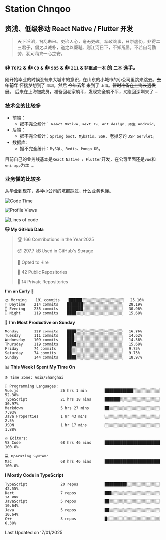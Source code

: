 # Station Chnqoo

## 资浅、低级移动 React Native / Flutter 开发

> 天下滔滔，祸乱未已。吏治人心，毫无更改。军政战事，日崇虚伪。非得二三君子，倡之以诚朴，道之以廉耻。则江河日下，不知所届。不若自习勤劳，犹可稍求一心之安。

### 非 `TOP2` & 非 `C9` & 非 `985` & 非 `211` & `非重点一本` 的 `二本` 选手。

刚开始毕业的时候没有来大城市的意识，在山东的小城市的小公司里跳来跳去。~~去年~~**前年** 怀揣梦想到了 `深圳`，然后 ~~今年~~**去年** 来到了 `上海`。~~暂时准备在上海长远发展~~。
后来在上海被裁员，准备回老家躺平，发现完全躺不平，又跑回深圳来了 ...

### 技术会的比较多

- 前端：
  - 据不完全统计： `React Native`、`Next JS`、`Ant design`、`原生 Android`。
- 后端：
  - 据不完全统计：`Spring boot`、`Mybatis`、`SSH`、老掉牙的 `JSP Servlet`。
- 数据库:
  - 据不完全统计：`MySQL`、`Redis`、`Mongo DB`。

目前自己的业务线基本是`React Native / Flutter`开发，在公司里面还是`vue`和`uni-app`为主 ...

### 业务懂的比较多

从毕业到现在，各种小公司的坑都踩过，什么业务也懂。

<!--START_SECTION:waka-->
![Code Time](http://img.shields.io/badge/Code%20Time-7%2C309%20hrs%2029%20mins-blue)

![Profile Views](http://img.shields.io/badge/Profile%20Views-0-blue)

![Lines of code](https://img.shields.io/badge/From%20Hello%20World%20I%27ve%20Written-494%20Thousand%20lines%20of%20code-blue)

**🐱 My GitHub Data** 

> 🏆 166 Contributions in the Year 2025
 > 
> 📦 297.7 kB Used in GitHub's Storage 
 > 
> 💼 Opted to Hire
 > 
> 📜 42 Public Repositories 
 > 
> 🔑 14 Private Repositories  
 > 
**I'm an Early 🐤** 

```text
🌞 Morning    191 commits    ██████░░░░░░░░░░░░░░░░░░░   25.16% 
🌆 Daytime    214 commits    ███████░░░░░░░░░░░░░░░░░░   28.19% 
🌃 Evening    235 commits    ███████░░░░░░░░░░░░░░░░░░   30.96% 
🌙 Night      119 commits    ████░░░░░░░░░░░░░░░░░░░░░   15.68%

```
📅 **I'm Most Productive on Sunday** 

```text
Monday       128 commits    ████░░░░░░░░░░░░░░░░░░░░░   16.86% 
Tuesday      111 commits    ███░░░░░░░░░░░░░░░░░░░░░░   14.62% 
Wednesday    109 commits    ███░░░░░░░░░░░░░░░░░░░░░░   14.36% 
Thursday     119 commits    ████░░░░░░░░░░░░░░░░░░░░░   15.68% 
Friday       74 commits     ██░░░░░░░░░░░░░░░░░░░░░░░   9.75% 
Saturday     74 commits     ██░░░░░░░░░░░░░░░░░░░░░░░   9.75% 
Sunday       144 commits    ████░░░░░░░░░░░░░░░░░░░░░   18.97%

```


📊 **This Week I Spent My Time On** 

```text
⌚︎ Time Zone: Asia/Shanghai

💬 Programming Languages: 
Vue.js                   36 hrs 1 min        █████████████░░░░░░░░░░░░   52.38% 
TypeScript               21 hrs 18 mins      ███████░░░░░░░░░░░░░░░░░░   30.97% 
Markdown                 5 hrs 27 mins       ██░░░░░░░░░░░░░░░░░░░░░░░   7.93% 
Java Properties          1 hr 43 mins        ░░░░░░░░░░░░░░░░░░░░░░░░░   2.5% 
JSON                     1 hr 17 mins        ░░░░░░░░░░░░░░░░░░░░░░░░░   1.88%

🔥 Editors: 
VS Code                  68 hrs 46 mins      █████████████████████████   100.0%

💻 Operating System: 
Mac                      68 hrs 46 mins      █████████████████████████   100.0%

```

**I Mostly Code in TypeScript** 

```text
TypeScript               20 repos            ██████████░░░░░░░░░░░░░░░   42.55% 
Dart                     7 repos             ███░░░░░░░░░░░░░░░░░░░░░░   14.89% 
JavaScript               5 repos             ██░░░░░░░░░░░░░░░░░░░░░░░   10.64% 
Java                     5 repos             ██░░░░░░░░░░░░░░░░░░░░░░░   10.64% 
C++                      3 repos             █░░░░░░░░░░░░░░░░░░░░░░░░   6.38%

```



 Last Updated on 17/01/2025
<!--END_SECTION:waka-->

<!---
ChenqiaoStation/ChenqiaoStation is a ✨ special ✨ repository because its `README.md` (this file) appears on your GitHub profile.
You can click the Preview link to take a look at your changes.
--->
